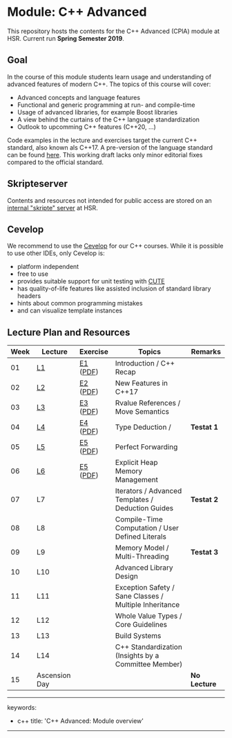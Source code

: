 # Module: C++ Advanced

This repository hosts the contents for the C++ Advanced (CPlA) module at
HSR. Current run **Spring Semester 2019**.

## Goal

In the course of this module students learn usage and understanding of
advanced features of modern C++. The topics of this course will cover:

-   Advanced concepts and language features
-   Functional and generic programming at run- and compile-time
-   Usage of advanced libraries, for example Boost libraries
-   A view behind the curtains of the C++ language standardization
-   Outlook to upcomming C++ features (C++20, ...)

Code examples in the lecture and exercises target the current C++
standard, also known als C++17. A pre-version of the language standard
can be found
[here](http://www.open-std.org/jtc1/sc22/wg21/docs/papers/2017/n4659.pdf).
This working draft lacks only minor editorial fixes compared to the
official standard.

## Skripteserver

Contents and resources not intended for public access are stored on an
[internal "skripte"
server](https://skripte.hsr.ch/Informatik/Fachbereich/C++_Advanced/CplA/)
at HSR.

## Cevelop

We recommend to use the [Cevelop](https://www.cevelop.com) for our C++
courses. While it is possible to use other IDEs, only Cevelop is:

-   platform independent
-   free to use
-   provides suitable support for unit testing with
    [CUTE](https://www.cute-test.com)
-   has quality-of-life features like assisted inclusion of standard
    library headers
-   hints about common programming mistakes
-   and can visualize template instances

## Lecture Plan and Resources

| Week | Lecture                | Exercise                                                                               | Topics                                                 | Remarks        |
|------|------------------------|----------------------------------------------------------------------------------------|--------------------------------------------------------|----------------|
| 01   | [L1](week01)           | [E1](week01/README.md) ([PDF](/../-/jobs/artifacts/master/file/week01.pdf?job=week01)) | Introduction / C++ Recap                               |                |
| 02   | [L2](week02)           | [E2](week02/README.md) ([PDF](/../-/jobs/artifacts/master/file/week02.pdf?job=week02)) | New Features in C++17                                  |                |
| 03   | [L3](week03)           | [E3](week03/README.md) ([PDF](/../-/jobs/artifacts/master/file/week03.pdf?job=week03)) | Rvalue References / Move Semantics                     |                |
| 04   | [L4](week04)           | [E4](week04/README.md) ([PDF](/../-/jobs/artifacts/master/file/week04.pdf?job=week04)) | Type Deduction /                                       | **Testat 1**   |
| 05   | [L5](week05)           | [E5](week05/README.md) ([PDF](/../-/jobs/artifacts/master/file/week05.pdf?job=week05)) | Perfect Forwarding                                     |                |
| 06   | [L6](week06)           | [E5](week06/README.md) ([PDF](/../-/jobs/artifacts/master/file/week06.pdf?job=week06)) | Explicit Heap Memory Management                        |                |
| 07   | L7                     |                                                                                        | Iterators / Advanced Templates / Deduction Guides      | **Testat 2**   |
| 08   | L8                     |                                                                                        | Compile-Time Computation / User Defined Literals       |                |
| 09   | L9                     |                                                                                        | Memory Model / Multi-Threading                         | **Testat 3**   |
| 10   | L10                    |                                                                                        | Advanced Library Design                                |                |
| 11   | L11                    |                                                                                        | Exception Safety / Sane Classes / Multiple Inheritance |                |
| 12   | L12                    |                                                                                        | Whole Value Types / Core Guidelines                    |                |
| 13   | L13                    |                                                                                        | Build Systems                                          |                |
| 14   | L14                    |                                                                                        | C++ Standardization (Insights by a Committee Member)   |                |
| 15   | Ascension Day          |                                                                                        |                                                        | **No Lecture** |

---
keywords:
- c++
title: 'C++ Advanced: Module overview'
---

